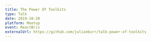 ```yaml
---
title: The Power Of Toolkits
type: Talk
date: 2019-10-20
platform: Meetup
event: ReactBris
externalUrl: https://github.com/julianburr/talk-power-of-toolkits
---
```

